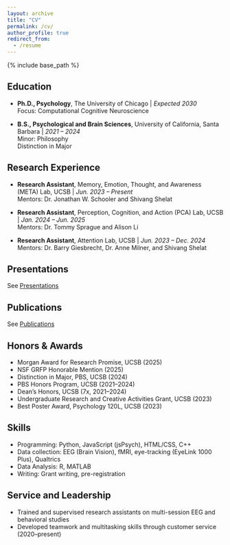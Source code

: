 ```yaml
---
layout: archive
title: "CV"
permalink: /cv/
author_profile: true
redirect_from:
  - /resume
---
```


{% include base_path %}

## Education

* **Ph.D., Psychology**, The University of Chicago | *Expected 2030*  
  Focus: Computational Cognitive Neuroscience

* **B.S., Psychological and Brain Sciences**, University of California, Santa Barbara | *2021 – 2024*  
  Minor: Philosophy  
  Distinction in Major  

## Research Experience

* **Research Assistant**, Memory, Emotion, Thought, and Awareness (META) Lab, UCSB | *Jun. 2023 – Present*  
  Mentors: Dr. Jonathan W. Schooler and Shivang Shelat

* **Research Assistant**, Perception, Cognition, and Action (PCA) Lab, UCSB | *Jan. 2024 – Jun. 2025*  
  Mentors: Dr. Tommy Sprague and Alison Li

* **Research Assistant**, Attention Lab, UCSB | *Jun. 2023 – Dec. 2024*  
  Mentors: Dr. Barry Giesbrecht, Dr. Anne Milner, and Shivang Shelat

## Presentations

See [Presentations](/presentations/)

## Publications

See [Publications](/publications/)

## Honors & Awards

* Morgan Award for Research Promise, UCSB (2025)  
* NSF GRFP Honorable Mention (2025)  
* Distinction in Major, PBS, UCSB (2024)  
* PBS Honors Program, UCSB (2021–2024)  
* Dean’s Honors, UCSB (7x, 2021–2024)  
* Undergraduate Research and Creative Activities Grant, UCSB (2023)  
* Best Poster Award, Psychology 120L, UCSB (2023)

## Skills

* Programming: Python, JavaScript (jsPsych), HTML/CSS, C++
* Data collection: EEG (Brain Vision), fMRI, eye-tracking (EyeLink 1000 Plus), Qualtrics
* Data Analysis: R, MATLAB
* Writing: Grant writing, pre-registration

## Service and Leadership

* Trained and supervised research assistants on multi-session EEG and behavioral studies  
* Developed teamwork and multitasking skills through customer service (2020–present)
